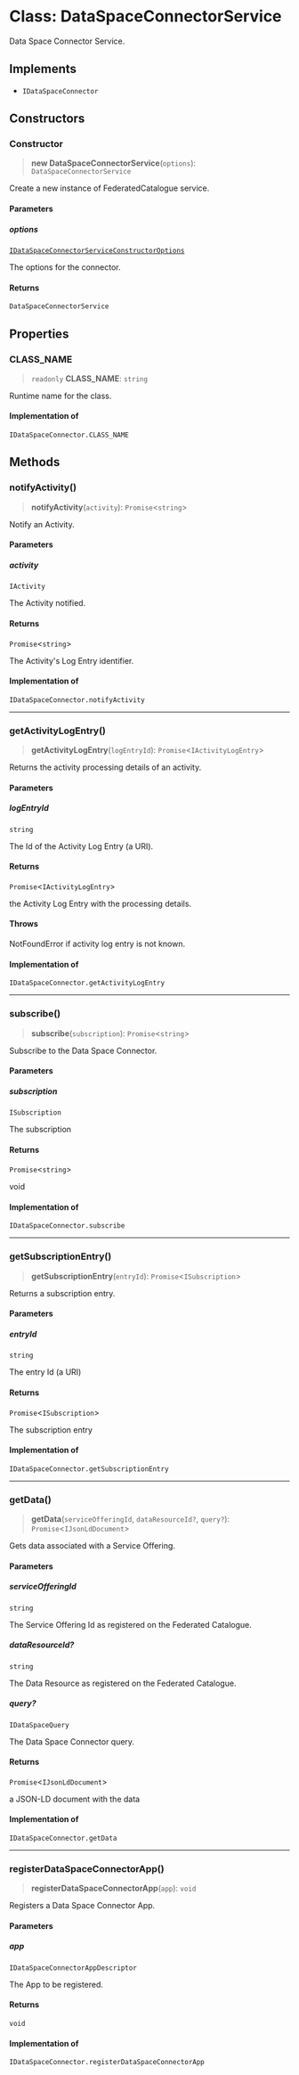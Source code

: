 # Class: DataSpaceConnectorService

Data Space Connector Service.

## Implements

- `IDataSpaceConnector`

## Constructors

### Constructor

> **new DataSpaceConnectorService**(`options`): `DataSpaceConnectorService`

Create a new instance of FederatedCatalogue service.

#### Parameters

##### options

[`IDataSpaceConnectorServiceConstructorOptions`](../interfaces/IDataSpaceConnectorServiceConstructorOptions.md)

The options for the connector.

#### Returns

`DataSpaceConnectorService`

## Properties

### CLASS\_NAME

> `readonly` **CLASS\_NAME**: `string`

Runtime name for the class.

#### Implementation of

`IDataSpaceConnector.CLASS_NAME`

## Methods

### notifyActivity()

> **notifyActivity**(`activity`): `Promise`\<`string`\>

Notify an Activity.

#### Parameters

##### activity

`IActivity`

The Activity notified.

#### Returns

`Promise`\<`string`\>

The Activity's Log Entry identifier.

#### Implementation of

`IDataSpaceConnector.notifyActivity`

***

### getActivityLogEntry()

> **getActivityLogEntry**(`logEntryId`): `Promise`\<`IActivityLogEntry`\>

Returns the activity processing details of an activity.

#### Parameters

##### logEntryId

`string`

The Id of the Activity Log Entry (a URI).

#### Returns

`Promise`\<`IActivityLogEntry`\>

the Activity Log Entry with the processing details.

#### Throws

NotFoundError if activity log entry is not known.

#### Implementation of

`IDataSpaceConnector.getActivityLogEntry`

***

### subscribe()

> **subscribe**(`subscription`): `Promise`\<`string`\>

Subscribe to the Data Space Connector.

#### Parameters

##### subscription

`ISubscription`

The subscription

#### Returns

`Promise`\<`string`\>

void

#### Implementation of

`IDataSpaceConnector.subscribe`

***

### getSubscriptionEntry()

> **getSubscriptionEntry**(`entryId`): `Promise`\<`ISubscription`\>

Returns a subscription entry.

#### Parameters

##### entryId

`string`

The entry Id (a URI)

#### Returns

`Promise`\<`ISubscription`\>

The subscription entry

#### Implementation of

`IDataSpaceConnector.getSubscriptionEntry`

***

### getData()

> **getData**(`serviceOfferingId`, `dataResourceId?`, `query?`): `Promise`\<`IJsonLdDocument`\>

Gets data associated with a Service Offering.

#### Parameters

##### serviceOfferingId

`string`

The Service Offering Id as registered on the Federated Catalogue.

##### dataResourceId?

`string`

The Data Resource as registered on the Federated Catalogue.

##### query?

`IDataSpaceQuery`

The Data Space Connector query.

#### Returns

`Promise`\<`IJsonLdDocument`\>

a JSON-LD document with the data

#### Implementation of

`IDataSpaceConnector.getData`

***

### registerDataSpaceConnectorApp()

> **registerDataSpaceConnectorApp**(`app`): `void`

Registers a Data Space Connector App.

#### Parameters

##### app

`IDataSpaceConnectorAppDescriptor`

The App to be registered.

#### Returns

`void`

#### Implementation of

`IDataSpaceConnector.registerDataSpaceConnectorApp`
